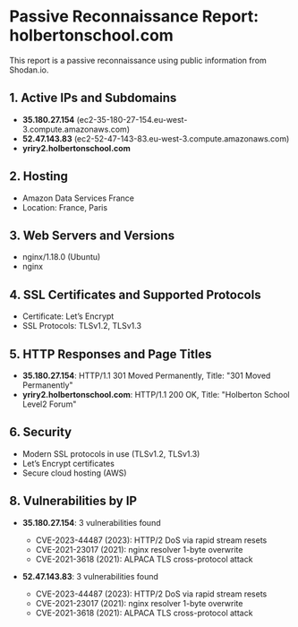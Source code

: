 # Passive Reconnaissance Report: holbertonschool.com

This report is a passive reconnaissance using public information from Shodan.io.

## 1. Active IPs and Subdomains
- **35.180.27.154** (ec2-35-180-27-154.eu-west-3.compute.amazonaws.com)
- **52.47.143.83** (ec2-52-47-143-83.eu-west-3.compute.amazonaws.com)
- **yriry2.holbertonschool.com**

## 2. Hosting
- Amazon Data Services France
- Location: France, Paris

## 3. Web Servers and Versions
- nginx/1.18.0 (Ubuntu)
- nginx

## 4. SSL Certificates and Supported Protocols
- Certificate: Let’s Encrypt
- SSL Protocols: TLSv1.2, TLSv1.3

## 5. HTTP Responses and Page Titles
- **35.180.27.154**: HTTP/1.1 301 Moved Permanently, Title: "301 Moved Permanently"
- **yriry2.holbertonschool.com**: HTTP/1.1 200 OK, Title: "Holberton School Level2 Forum"

## 6. Security
- Modern SSL protocols in use (TLSv1.2, TLSv1.3)
- Let’s Encrypt certificates
- Secure cloud hosting (AWS)


## 8. Vulnerabilities by IP

- **35.180.27.154**: 3 vulnerabilities found
  - CVE-2023-44487 (2023): HTTP/2 DoS via rapid stream resets
  - CVE-2021-23017 (2021): nginx resolver 1-byte overwrite
  - CVE-2021-3618 (2021): ALPACA TLS cross-protocol attack

- **52.47.143.83**: 3 vulnerabilities found
  - CVE-2023-44487 (2023): HTTP/2 DoS via rapid stream resets
  - CVE-2021-23017 (2021): nginx resolver 1-byte overwrite
  - CVE-2021-3618 (2021): ALPACA TLS cross-protocol attack
